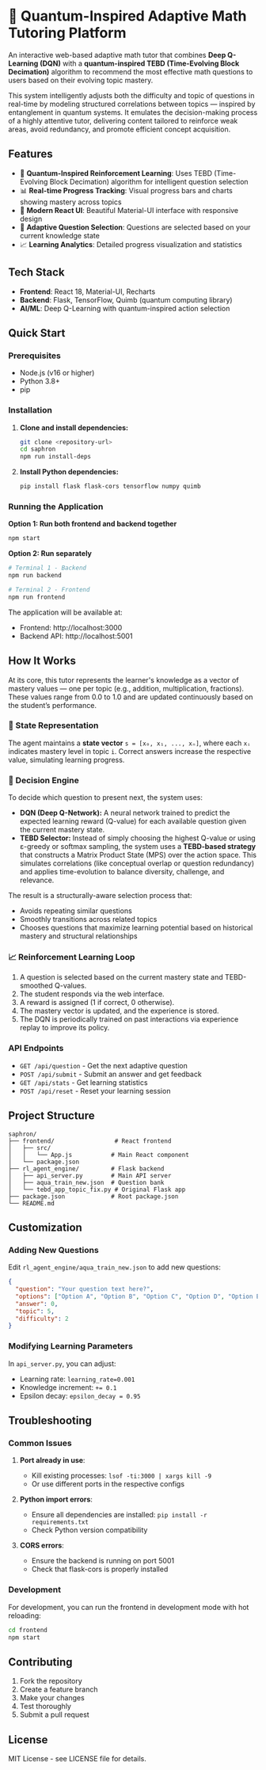 # 🧠 Quantum-Inspired Adaptive Math Tutoring Platform

An interactive web-based adaptive math tutor that combines **Deep Q-Learning (DQN)** with a **quantum-inspired TEBD (Time-Evolving Block Decimation)** algorithm to recommend the most effective math questions to users based on their evolving topic mastery.

This system intelligently adjusts both the difficulty and topic of questions in real-time by modeling structured correlations between topics — inspired by entanglement in quantum systems. It emulates the decision-making process of a highly attentive tutor, delivering content tailored to reinforce weak areas, avoid redundancy, and promote efficient concept acquisition.

## Features

- 🧠 **Quantum-Inspired Reinforcement Learning**: Uses TEBD (Time-Evolving Block Decimation) algorithm for intelligent question selection
- 📊 **Real-time Progress Tracking**: Visual progress bars and charts showing mastery across topics
- 🎨 **Modern React UI**: Beautiful Material-UI interface with responsive design
- 🔄 **Adaptive Question Selection**: Questions are selected based on your current knowledge state
- 📈 **Learning Analytics**: Detailed progress visualization and statistics

## Tech Stack

- **Frontend**: React 18, Material-UI, Recharts
- **Backend**: Flask, TensorFlow, Quimb (quantum computing library)
- **AI/ML**: Deep Q-Learning with quantum-inspired action selection

## Quick Start

### Prerequisites

- Node.js (v16 or higher)
- Python 3.8+
- pip

### Installation

1. **Clone and install dependencies:**
   ```bash
   git clone <repository-url>
   cd saphron
   npm run install-deps
   ```

2. **Install Python dependencies:**
   ```bash
   pip install flask flask-cors tensorflow numpy quimb
   ```

### Running the Application

**Option 1: Run both frontend and backend together**
```bash
npm start
```

**Option 2: Run separately**
```bash
# Terminal 1 - Backend
npm run backend

# Terminal 2 - Frontend  
npm run frontend
```

The application will be available at:
- Frontend: http://localhost:3000
- Backend API: http://localhost:5001

## How It Works

At its core, this tutor represents the learner's knowledge as a vector of mastery values — one per topic (e.g., addition, multiplication, fractions). These values range from 0.0 to 1.0 and are updated continuously based on the student’s performance.

### 🎯 State Representation
The agent maintains a **state vector** `s = [x₀, x₁, ..., xₙ]`, where each `xᵢ` indicates mastery level in topic `i`. Correct answers increase the respective value, simulating learning progress.

### 🧠 Decision Engine
To decide which question to present next, the system uses:

- **DQN (Deep Q-Network):** A neural network trained to predict the expected learning reward (Q-value) for each available question given the current mastery state.
- **TEBD Selector:** Instead of simply choosing the highest Q-value or using ε-greedy or softmax sampling, the system uses a **TEBD-based strategy** that constructs a Matrix Product State (MPS) over the action space. This simulates correlations (like conceptual overlap or question redundancy) and applies time-evolution to balance diversity, challenge, and relevance.

The result is a structurally-aware selection process that:
- Avoids repeating similar questions
- Smoothly transitions across related topics
- Chooses questions that maximize learning potential based on historical mastery and structural relationships

### 📈 Reinforcement Learning Loop
1. A question is selected based on the current mastery state and TEBD-smoothed Q-values.
2. The student responds via the web interface.
3. A reward is assigned (1 if correct, 0 otherwise).
4. The mastery vector is updated, and the experience is stored.
5. The DQN is periodically trained on past interactions via experience replay to improve its policy.


### API Endpoints

- `GET /api/question` - Get the next adaptive question
- `POST /api/submit` - Submit an answer and get feedback
- `GET /api/stats` - Get learning statistics
- `POST /api/reset` - Reset your learning session

## Project Structure

```
saphron/
├── frontend/                 # React frontend
│   ├── src/
│   │   └── App.js           # Main React component
│   └── package.json
├── rl_agent_engine/         # Flask backend
│   ├── api_server.py        # Main API server
│   ├── aqua_train_new.json  # Question bank
│   └── tebd_app_topic_fix.py # Original Flask app
├── package.json             # Root package.json
└── README.md
```

## Customization

### Adding New Questions

Edit `rl_agent_engine/aqua_train_new.json` to add new questions:

```json
{
  "question": "Your question text here?",
  "options": ["Option A", "Option B", "Option C", "Option D", "Option E"],
  "answer": 0,
  "topic": 5,
  "difficulty": 2
}
```

### Modifying Learning Parameters

In `api_server.py`, you can adjust:
- Learning rate: `learning_rate=0.001`
- Knowledge increment: `+= 0.1`
- Epsilon decay: `epsilon_decay = 0.95`

## Troubleshooting

### Common Issues

1. **Port already in use**: 
   - Kill existing processes: `lsof -ti:3000 | xargs kill -9`
   - Or use different ports in the respective configs

2. **Python import errors**:
   - Ensure all dependencies are installed: `pip install -r requirements.txt`
   - Check Python version compatibility

3. **CORS errors**:
   - Ensure the backend is running on port 5001
   - Check that flask-cors is properly installed

### Development

For development, you can run the frontend in development mode with hot reloading:
```bash
cd frontend
npm start
```

## Contributing

1. Fork the repository
2. Create a feature branch
3. Make your changes
4. Test thoroughly
5. Submit a pull request

## License

MIT License - see LICENSE file for details. 
